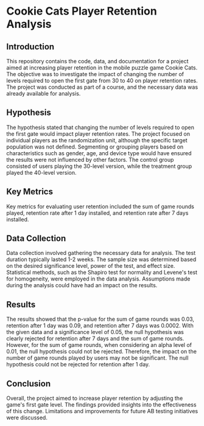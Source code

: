 # Cookie Cats Player Retention Analysis

## Introduction
This repository contains the code, data, and documentation for a project aimed at increasing player retention in the mobile puzzle game Cookie Cats. The objective was to investigate the impact of changing the number of levels required to open the first gate from 30 to 40 on player retention rates. The project was conducted as part of a course, and the necessary data was already available for analysis.

## Hypothesis
The hypothesis stated that changing the number of levels required to open the first gate would impact player retention rates. The project focused on individual players as the randomization unit, although the specific target population was not defined. Segmenting or grouping players based on characteristics such as gender, age, and device type would have ensured the results were not influenced by other factors. The control group consisted of users playing the 30-level version, while the treatment group played the 40-level version.

## Key Metrics
Key metrics for evaluating user retention included the sum of game rounds played, retention rate after 1 day installed, and retention rate after 7 days installed.

## Data Collection
Data collection involved gathering the necessary data for analysis. The test duration typically lasted 1-2 weeks. The sample size was determined based on the desired significance level, power of the test, and effect size. Statistical methods, such as the Shapiro test for normality and Levene's test for homogeneity, were employed in the data analysis. Assumptions made during the analysis could have had an impact on the results.

## Results
The results showed that the p-value for the sum of game rounds was 0.03, retention after 1 day was 0.09, and retention after 7 days was 0.0002. With the given data and a significance level of 0.05, the null hypothesis was clearly rejected for retention after 7 days and the sum of game rounds. However, for the sum of game rounds, when considering an alpha level of 0.01, the null hypothesis could not be rejected. Therefore, the impact on the number of game rounds played by users may not be significant. The null hypothesis could not be rejected for retention after 1 day.

## Conclusion
Overall, the project aimed to increase player retention by adjusting the game's first gate level. The findings provided insights into the effectiveness of this change. Limitations and improvements for future AB testing initiatives were discussed.

